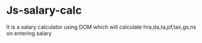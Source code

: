 # Js-salary-calc
It is a salary calculator using DOM which will calculate hra,da,ta,pf,tax,gs,ns on entering salary
